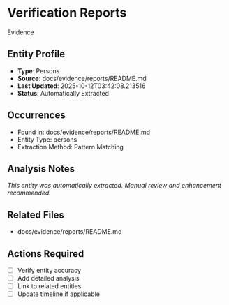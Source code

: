 # Verification Reports
Evidence

## Entity Profile
- **Type**: Persons
- **Source**: docs/evidence/reports/README.md
- **Last Updated**: 2025-10-12T03:42:08.213516
- **Status**: Automatically Extracted

## Occurrences
- Found in: docs/evidence/reports/README.md
- Entity Type: persons
- Extraction Method: Pattern Matching

## Analysis Notes
*This entity was automatically extracted. Manual review and enhancement recommended.*

## Related Files
- docs/evidence/reports/README.md

## Actions Required
- [ ] Verify entity accuracy
- [ ] Add detailed analysis
- [ ] Link to related entities
- [ ] Update timeline if applicable
